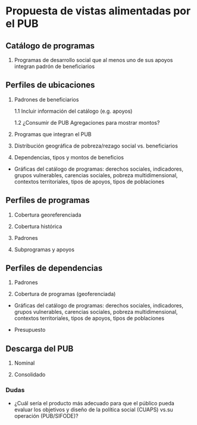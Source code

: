 # Propuesta de vistas alimentadas por el PUB
## Catálogo de programas

1. Programas de desarrollo social que al menos uno de sus apoyos integran padrón de beneficiarios

## Perfiles de ubicaciones

1. Padrones de beneficiarios

    1.1 Incluir información del catálogo (e.g. apoyos)

    1.2 ¿Consumir de PUB Agregaciones para mostrar montos?

2. Programas que integran el PUB

3. Distribución geográfica de pobreza/rezago social vs. beneficiarios

4. Dependencias, tipos y montos de beneficios

* Gráficas del catálogo de programas: derechos sociales, indicadores, grupos vulnerables, carencias sociales, pobreza multidimensional, contextos territoriales, tipos de apoyos, tipos de poblaciones

## Perfiles de programas

1. Cobertura georeferenciada

2. Cobertura histórica

3. Padrones

4. Subprogramas y apoyos

## Perfiles de dependencias

1. Padrones

2. Cobertura de programas (geoferenciada)

* Gráficas del catálogo de programas: derechos sociales, indicadores, grupos vulnerables, carencias sociales, pobreza multidimensional, contextos territoriales, tipos de apoyos, tipos de poblaciones

* Presupuesto

## Descarga del PUB

1. Nominal

2. Consolidado

### Dudas

- ¿Cuál sería el producto más adecuado para que el público pueda evaluar los objetivos y diseño de la política social (CUAPS) vs.su operación (PUB/SIFODE)?
